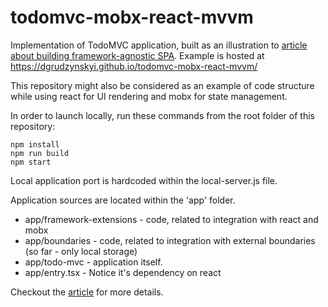 # todomvc-mobx-react-mvvm

Implementation of TodoMVC application, built as an illustration to <a href='https://dgrudzynskyi.github.io/dev-blog/architecture/2021/03/04/designing-framework-agnostic-browser-based-spa.html'>article about building framework-agnostic SPA</a>.
Example is hosted at https://dgrudzynskyi.github.io/todomvc-mobx-react-mvvm/

This repository might also be considered as an example of code structure while using react for UI rendering and mobx for state management.

In order to launch locally, run these commands from the root folder of this repository:
```
npm install
npm run build
npm start
```

Local application port is hardcoded within the local-server.js file.

Application sources are located within the 'app' folder.

- app/framework-extensions - code, related to integration with react and mobx
- app/boundaries - code, related to integration with external boundaries (so far - only local storage)
- app/todo-mvc - application itself.
- app/entry.tsx - Notice it's dependency on react

Checkout the <a href='https://dgrudzynskyi.github.io/dev-blog/architecture/2021/03/04/designing-framework-agnostic-browser-based-spa.html'>article</a> for more details.
